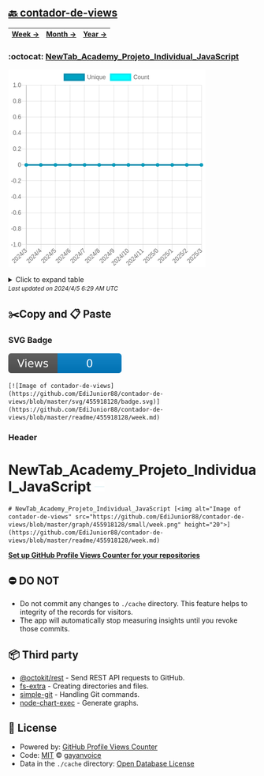 ## [🔙 contador-de-views](https://github.com/EdiJunior88/contador-de-views)
| [**Week →**](https://github.com/EdiJunior88/contador-de-views/blob/master/readme/455918128/week.md) | [**Month →**](https://github.com/EdiJunior88/contador-de-views/blob/master/readme/455918128/month.md) | [**Year →**](https://github.com/EdiJunior88/contador-de-views/blob/master/readme/455918128/year.md) |
| ---- | ---- | ----- |
### :octocat: [NewTab_Academy_Projeto_Individual_JavaScript](https://github.com/EdiJunior88/NewTab_Academy_Projeto_Individual_JavaScript)
![Image of contador-de-views](https://github.com/EdiJunior88/contador-de-views/blob/master/graph/455918128/large/year.png)

<details>
	<summary>Click to expand table</summary>
	<h2>:calendar: Year Page Views Table</h2>
<table>
	<tr>
		<th>
			Last Updated
		</th>
		<th>
			Unique
		</th>
		<th>
			Count
		</th>
	</tr>
	<tr>
		<td>
			<code>2024/4/1</code>
		</td>
		<td>
			<code>0</code>
		</td>
		<td>
			<code>0</code>
		</td>
	</tr>
	<tr>
		<td>
			<code>2024/3/1</code>
		</td>
		<td>
			<code>0</code>
		</td>
		<td>
			<code>0</code>
		</td>
	</tr>
	<tr>
		<td>
			<code>2024/2/1</code>
		</td>
		<td>
			<code>0</code>
		</td>
		<td>
			<code>0</code>
		</td>
	</tr>
	<tr>
		<td>
			<code>2024/1/1</code>
		</td>
		<td>
			<code>0</code>
		</td>
		<td>
			<code>0</code>
		</td>
	</tr>
	<tr>
		<td>
			<code>2023/12/1</code>
		</td>
		<td>
			<code>0</code>
		</td>
		<td>
			<code>0</code>
		</td>
	</tr>
	<tr>
		<td>
			<code>2023/11/1</code>
		</td>
		<td>
			<code>0</code>
		</td>
		<td>
			<code>0</code>
		</td>
	</tr>
	<tr>
		<td>
			<code>2023/10/1</code>
		</td>
		<td>
			<code>0</code>
		</td>
		<td>
			<code>0</code>
		</td>
	</tr>
	<tr>
		<td>
			<code>2023/9/1</code>
		</td>
		<td>
			<code>0</code>
		</td>
		<td>
			<code>0</code>
		</td>
	</tr>
	<tr>
		<td>
			<code>2023/8/1</code>
		</td>
		<td>
			<code>0</code>
		</td>
		<td>
			<code>0</code>
		</td>
	</tr>
	<tr>
		<td>
			<code>2023/7/1</code>
		</td>
		<td>
			<code>0</code>
		</td>
		<td>
			<code>0</code>
		</td>
	</tr>
	<tr>
		<td>
			<code>2023/6/1</code>
		</td>
		<td>
			<code>0</code>
		</td>
		<td>
			<code>0</code>
		</td>
	</tr>
	<tr>
		<td>
			<code>2023/5/1</code>
		</td>
		<td>
			<code>0</code>
		</td>
		<td>
			<code>0</code>
		</td>
	</tr>
	<tr>
		<td>
			<code>2023/4/1</code>
		</td>
		<td>
			<code>0</code>
		</td>
		<td>
			<code>0</code>
		</td>
	</tr>
</table>

</details>
<small><i>Last updated on 2024/4/5 6:29 AM UTC</i></small>

## ✂️Copy and 📋 Paste
### SVG Badge
[![Image of contador-de-views](https://github.com/EdiJunior88/contador-de-views/blob/master/svg/455918128/badge.svg)](https://github.com/EdiJunior88/contador-de-views/blob/master/readme/455918128/week.md)
```readme
[![Image of contador-de-views](https://github.com/EdiJunior88/contador-de-views/blob/master/svg/455918128/badge.svg)](https://github.com/EdiJunior88/contador-de-views/blob/master/readme/455918128/week.md)
```
### Header
# NewTab_Academy_Projeto_Individual_JavaScript [<img alt="Image of contador-de-views" src="https://github.com/EdiJunior88/contador-de-views/blob/master/graph/455918128/small/week.png" height="20">](https://github.com/EdiJunior88/contador-de-views/blob/master/readme/455918128/week.md)
```readme
# NewTab_Academy_Projeto_Individual_JavaScript [<img alt="Image of contador-de-views" src="https://github.com/EdiJunior88/contador-de-views/blob/master/graph/455918128/small/week.png" height="20">](https://github.com/EdiJunior88/contador-de-views/blob/master/readme/455918128/week.md)
```
[**Set up GitHub Profile Views Counter for your repositories**](https://github.com/gayanvoice/github-profile-views-counter)
## ⛔ DO NOT
- Do not commit any changes to `./cache` directory. This feature helps to integrity of the records for visitors.
- The app will automatically stop measuring insights until you revoke those commits.
## 📦 Third party

- [@octokit/rest](https://www.npmjs.com/package/@octokit/rest) - Send REST API requests to GitHub.
- [fs-extra](https://www.npmjs.com/package/fs-extra) - Creating directories and files.
- [simple-git](https://www.npmjs.com/package/simple-git) - Handling Git commands.
- [node-chart-exec](https://www.npmjs.com/package/node-chart-exec) - Generate graphs.
## 📄 License
- Powered by: [GitHub Profile Views Counter](https://github.com/gayanvoice/github-profile-views-counter)
- Code: [MIT](./LICENSE) © [gayanvoice](https://github.com/gayanvoice/github-profile-views-counter)
- Data in the `./cache` directory: [Open Database License](https://opendatacommons.org/licenses/odbl/1-0/)